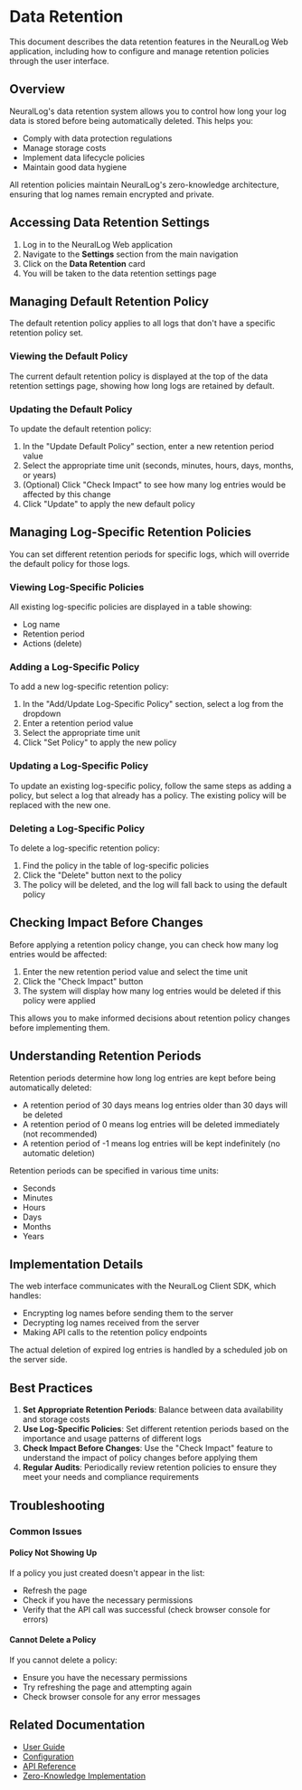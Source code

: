 # Data Retention

This document describes the data retention features in the NeuralLog Web application, including how to configure and manage retention policies through the user interface.

## Overview

NeuralLog's data retention system allows you to control how long your log data is stored before being automatically deleted. This helps you:

- Comply with data protection regulations
- Manage storage costs
- Implement data lifecycle policies
- Maintain good data hygiene

All retention policies maintain NeuralLog's zero-knowledge architecture, ensuring that log names remain encrypted and private.

## Accessing Data Retention Settings

1. Log in to the NeuralLog Web application
2. Navigate to the **Settings** section from the main navigation
3. Click on the **Data Retention** card
4. You will be taken to the data retention settings page

## Managing Default Retention Policy

The default retention policy applies to all logs that don't have a specific retention policy set.

### Viewing the Default Policy

The current default retention policy is displayed at the top of the data retention settings page, showing how long logs are retained by default.

### Updating the Default Policy

To update the default retention policy:

1. In the "Update Default Policy" section, enter a new retention period value
2. Select the appropriate time unit (seconds, minutes, hours, days, months, or years)
3. (Optional) Click "Check Impact" to see how many log entries would be affected by this change
4. Click "Update" to apply the new default policy

## Managing Log-Specific Retention Policies

You can set different retention periods for specific logs, which will override the default policy for those logs.

### Viewing Log-Specific Policies

All existing log-specific policies are displayed in a table showing:
- Log name
- Retention period
- Actions (delete)

### Adding a Log-Specific Policy

To add a new log-specific retention policy:

1. In the "Add/Update Log-Specific Policy" section, select a log from the dropdown
2. Enter a retention period value
3. Select the appropriate time unit
4. Click "Set Policy" to apply the new policy

### Updating a Log-Specific Policy

To update an existing log-specific policy, follow the same steps as adding a policy, but select a log that already has a policy. The existing policy will be replaced with the new one.

### Deleting a Log-Specific Policy

To delete a log-specific retention policy:

1. Find the policy in the table of log-specific policies
2. Click the "Delete" button next to the policy
3. The policy will be deleted, and the log will fall back to using the default policy

## Checking Impact Before Changes

Before applying a retention policy change, you can check how many log entries would be affected:

1. Enter the new retention period value and select the time unit
2. Click the "Check Impact" button
3. The system will display how many log entries would be deleted if this policy were applied

This allows you to make informed decisions about retention policy changes before implementing them.

## Understanding Retention Periods

Retention periods determine how long log entries are kept before being automatically deleted:

- A retention period of 30 days means log entries older than 30 days will be deleted
- A retention period of 0 means log entries will be deleted immediately (not recommended)
- A retention period of -1 means log entries will be kept indefinitely (no automatic deletion)

Retention periods can be specified in various time units:
- Seconds
- Minutes
- Hours
- Days
- Months
- Years

## Implementation Details

The web interface communicates with the NeuralLog Client SDK, which handles:

- Encrypting log names before sending them to the server
- Decrypting log names received from the server
- Making API calls to the retention policy endpoints

The actual deletion of expired log entries is handled by a scheduled job on the server side.

## Best Practices

1. **Set Appropriate Retention Periods**: Balance between data availability and storage costs
2. **Use Log-Specific Policies**: Set different retention periods based on the importance and usage patterns of different logs
3. **Check Impact Before Changes**: Use the "Check Impact" feature to understand the impact of policy changes before applying them
4. **Regular Audits**: Periodically review retention policies to ensure they meet your needs and compliance requirements

## Troubleshooting

### Common Issues

#### Policy Not Showing Up

If a policy you just created doesn't appear in the list:
- Refresh the page
- Check if you have the necessary permissions
- Verify that the API call was successful (check browser console for errors)

#### Cannot Delete a Policy

If you cannot delete a policy:
- Ensure you have the necessary permissions
- Try refreshing the page and attempting again
- Check browser console for any error messages

## Related Documentation

- [User Guide](./user-guide.md)
- [Configuration](./configuration.md)
- [API Reference](./api.md)
- [Zero-Knowledge Implementation](./zero-knowledge.md)
